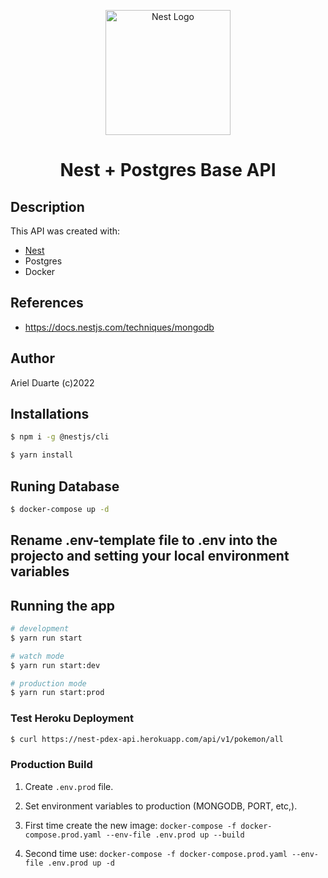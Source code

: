 <p align="center">
  <a href="http://nestjs.com/" target="blank"><img src="https://nestjs.com/img/logo-small.svg" width="200" alt="Nest Logo" /></a>
</p>

<h1 align="center">Nest + Postgres Base API</h1>

[circleci-image]: https://img.shields.io/circleci/build/github/nestjs/nest/master?token=abc123def456
[circleci-url]: https://circleci.com/gh/nestjs/nest

## Description

This API was created with:

- [Nest](https://github.com/nestjs/nest)
- Postgres
- Docker

## References

- https://docs.nestjs.com/techniques/mongodb

## Author

Ariel Duarte (c)2022

## Installations

```bash
$ npm i -g @nestjs/cli
```

```bash
$ yarn install
```

## Runing Database

```bash
$ docker-compose up -d
```

## Rename **.env-template** file to **.env** into the projecto and setting your local environment variables

## Running the app

```bash
# development
$ yarn run start

# watch mode
$ yarn run start:dev

# production mode
$ yarn run start:prod
```

### Test Heroku Deployment

```bash
$ curl https://nest-pdex-api.herokuapp.com/api/v1/pokemon/all
```

### Production Build

1. Create `.env.prod` file.

2. Set environment variables to production (MONGODB, PORT, etc,).

3. First time create the new image:
   `docker-compose -f docker-compose.prod.yaml --env-file .env.prod up --build`
4. Second time use:
   `docker-compose -f docker-compose.prod.yaml --env-file .env.prod up -d`
